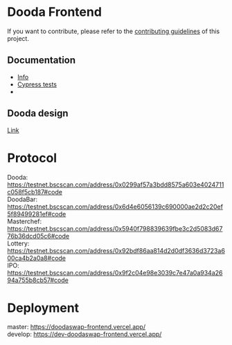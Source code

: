 # Dooda Frontend

If you want to contribute, please refer to the [contributing guidelines](./CONTRIBUTING.md) of this project.

## Documentation

- [Info](doc/Info.md)
- [Cypress tests](doc/Cypress.md)
- 
## Dooda design

[Link](https://www.figma.com/file/VyvEHGNcPI5SKje1gskUsW/DOODA-Defi-Copy?node-id=0%3A1)

# Protocol

Dooda: https://testnet.bscscan.com/address/0x0299af57a3bdd8575a603e4024711c058f5cb187#code
<br>
DoodaBar: https://testnet.bscscan.com/address/0x6d4e6056139c690000ae2d2c20ef5f89499281ef#code
<br>
Masterchef: https://testnet.bscscan.com/address/0x5940f798839639fbe3c2d5083d6776b36dcd05c6#code
<br>
Lottery: https://testnet.bscscan.com/address/0x92bdf86aa814d2d0df3636d3723a600ca4b2a0a8#code
<br>
IPO: https://testnet.bscscan.com/address/0x9f2c04e98e3039c7e47a0a934a2694a755b8cb57#code

# Deployment

master: https://doodaswap-frontend.vercel.app/ 
<br>
develop: https://dev-doodaswap-frontend.vercel.app/
<br>
